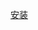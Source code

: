 <!--
 * @Author: wjn
 * @Date: 2020-09-06 07:04:20
 * @LastEditors: wjn
 * @LastEditTime: 2020-09-06 07:04:28
-->
[安装](https://github.com/apache/incubator-doris/wiki/Doris-Install)